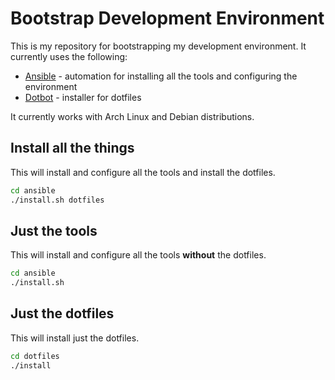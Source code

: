 # Bootstrap Development Environment

This is my repository for bootstrapping my development environment.  It currently uses the following:

- [Ansible](https://github.com/ansible/ansible) - automation for installing all the tools and configuring the environment
- [Dotbot](https://github.com/anishathalye/dotbot) - installer for dotfiles

It currently works with Arch Linux and Debian distributions.

## Install all the things
This will install and configure all the tools and install the dotfiles.

```bash
cd ansible
./install.sh dotfiles
```

## Just the tools
This will install and configure all the tools **without** the dotfiles.

```bash
cd ansible
./install.sh
```

## Just the dotfiles
This will install just the dotfiles.

```bash
cd dotfiles
./install
```

